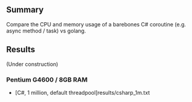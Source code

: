 ## Summary

Compare the CPU and memory usage of a barebones C# coroutine (e.g. async method / task) vs golang.

## Results

(Under construction)

### Pentium G4600 / 8GB RAM

* [C#, 1 million, default threadpool]results/csharp_1m.txt

